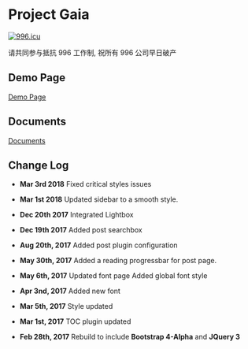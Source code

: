 # Project Gaia

[![996.icu](https://img.shields.io/badge/link-996.icu-red.svg)](https://996.icu)

请共同参与抵抗 996 工作制, 祝所有 996 公司早日破产

## Demo Page

[ Demo Page](https://szhielelp.github.io/JekyllTheme-ProjectGaia/#/)

## Documents

[    Documents    ](https://szhielelp.github.io/JekyllTheme-ProjectGaia-Docs/#/)


## Change Log


- **Mar 3rd 2018**
Fixed critical styles issues

- **Mar 1st 2018**
Updated sidebar to a smooth style.

- **Dec 20th 2017**
Integrated Lightbox

- **Dec 19th 2017**
Added post searchbox

- **Aug 20th, 2017**
Added post plugin configuration

- **May 30th, 2017**
Added a reading progressbar for post page.

- **May 6th, 2017**
Updated font page
Added global font style

- **Apr 3nd, 2017**
Added new font

- **Mar 5th, 2017**
Style updated

- **Mar 1st, 2017**
TOC plugin updated

- **Feb 28th, 2017**
Rebuild to include **Bootstrap 4-Alpha** and **JQuery 3**
